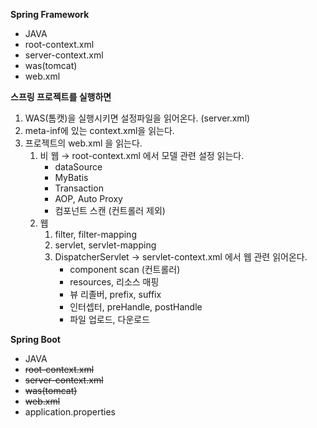 **Spring Framework**

- JAVA
- root-context.xml
- server-context.xml
- was(tomcat)
- web.xml

**스프링 프로젝트를 실행하면**

1. WAS(톰캣)을 실행시키면  설정파일을 읽어온다. (server.xml)
2. meta-inf에 있는 context.xml을 읽는다.
3. 프로젝트의 web.xml 을 읽는다.
   1. 비 웹 → root-context.xml 에서 모델 관련 설정 읽는다.
      - dataSource
      - MyBatis
      - Transaction
      - AOP, Auto Proxy
      - 컴포넌트 스캔 (컨트롤러 제외)
   2. 웹
      1. filter, filter-mapping
      2. servlet, servlet-mapping
      3. DispatcherServlet → servlet-context.xml 에서 웹 관련 읽어온다.
         - component scan (컨트롤러)
         - resources, 리소스 매핑 
         - 뷰 리졸버, prefix, suffix
         - 인터셉터, preHandle, postHandle
         - 파일 업로드, 다운로드

**Spring Boot**

- JAVA
- ~~root-context.xml~~
- ~~server-context.xml~~
- ~~was(tomcat)~~
- ~~web.xml~~
- application.properties